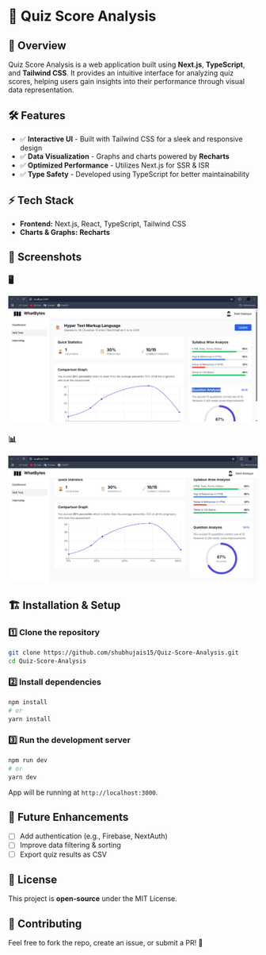 # 📌 Quiz Score Analysis  

## 🚀 Overview  

Quiz Score Analysis is a web application built using **Next.js**, **TypeScript**, and **Tailwind CSS**. It provides an intuitive interface for analyzing quiz scores, helping users gain insights into their performance through visual data representation.  

## 🛠️ Features  

- ✅ **Interactive UI** - Built with Tailwind CSS for a sleek and responsive design  
- ✅ **Data Visualization** - Graphs and charts powered by **Recharts**  
- ✅ **Optimized Performance** - Utilizes Next.js for SSR & ISR  
- ✅ **Type Safety** - Developed using TypeScript for better maintainability  

## ⚡ Tech Stack  

- **Frontend:** Next.js, React, TypeScript, Tailwind CSS  
- **Charts & Graphs:** **Recharts**  


## 📸 Screenshots  

### 🖥️ 
![Home Page](./public/ss1.png)  

### 📊  
![Score Analysis](./public/ss2.png)  

## 🏗️ Installation & Setup  

### 1️⃣ Clone the repository  

```bash
git clone https://github.com/shubhujais15/Quiz-Score-Analysis.git
cd Quiz-Score-Analysis
```

### 2️⃣ Install dependencies  

```bash
npm install
# or
yarn install
```

### 3️⃣ Run the development server  

```bash
npm run dev
# or
yarn dev
```

App will be running at `http://localhost:3000`.  

## 🌟 Future Enhancements  

- [ ] Add authentication (e.g., Firebase, NextAuth)  
- [ ] Improve data filtering & sorting  
- [ ] Export quiz results as CSV  

## 📜 License  

This project is **open-source** under the MIT License.  

## 🤝 Contributing  

Feel free to fork the repo, create an issue, or submit a PR! 🚀  
```

